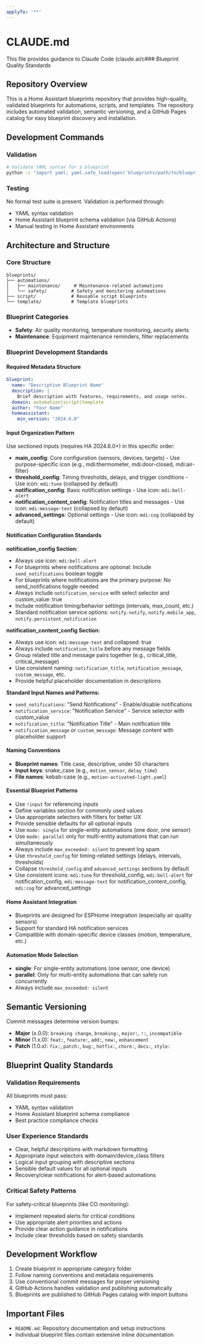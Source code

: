 ```yaml
---
applyTo: '**'
---
```

# CLAUDE.md

This file provides guidance to Claude Code (claude.ai/c### Blueprint Quality Standards

## Repository Overview

This is a Home Assistant blueprints repository that provides high-quality, validated blueprints for automations, scripts, and templates. The repository includes automated validation, semantic versioning, and a GitHub Pages catalog for easy blueprint discovery and installation.

## Development Commands

### Validation
```bash
# Validate YAML syntax for a blueprint
python -c "import yaml; yaml.safe_load(open('blueprints/path/to/blueprint.yaml'))"
```

### Testing
No formal test suite is present. Validation is performed through:
- YAML syntax validation
- Home Assistant blueprint schema validation (via GitHub Actions)
- Manual testing in Home Assistant environments

## Architecture and Structure

### Core Structure
```
blueprints/
├── automations/
│   ├── maintenance/     # Maintenance-related automations
│   └── safety/         # Safety and monitoring automations
├── script/             # Reusable script blueprints
└── template/           # Template blueprints
```

### Blueprint Categories
- **Safety**: Air quality monitoring, temperature monitoring, security alerts
- **Maintenance**: Equipment maintenance reminders, filter replacements

### Blueprint Development Standards

#### Required Metadata Structure
```yaml
blueprint:
  name: "Descriptive Blueprint Name"
  description: |
    Brief description with features, requirements, and usage notes.
  domain: automation|script|template
  author: "Your Name"
  homeassistant:
    min_version: "2024.6.0"
```

#### Input Organization Pattern
Use sectioned inputs (requires HA 2024.6.0+) in this specific order:
- **main_config**: Core configuration (sensors, devices, targets) - Use purpose-specific icon (e.g., mdi:thermometer, mdi:door-closed, mdi:air-filter)
- **threshold_config**: Timing thresholds, delays, and trigger conditions - Use icon: `mdi:tune` (collapsed by default)
- **notification_config**: Basic notification settings - Use icon: `mdi:bell-alert`
- **notification_content_config**: Notification titles and messages - Use icon: `mdi:message-text` (collapsed by default)
- **advanced_settings**: Optional settings - Use icon: `mdi:cog` (collapsed by default)

#### Notification Configuration Standards

**notification_config Section:**
- Always use icon: `mdi:bell-alert`
- For blueprints where notifications are optional: Include `send_notifications` boolean toggle
- For blueprints where notifications are the primary purpose: No send_notifications toggle needed
- Always include `notification_service` with select selector and custom_value: true
- Include notification timing/behavior settings (intervals, max_count, etc.)
- Standard notification service options: `notify.notify`, `notify.mobile_app`, `notify.persistent_notification`

**notification_content_config Section:**
- Always use icon: `mdi:message-text` and collapsed: true
- Always include `notification_title` before any message fields
- Group related title and message pairs together (e.g., critical_title, critical_message)
- Use consistent naming: `notification_title`, `notification_message`, `custom_message`, etc.
- Provide helpful placeholder documentation in descriptions

**Standard Input Names and Patterns:**
- `send_notifications`: "Send Notifications" - Enable/disable notifications
- `notification_service`: "Notification Service" - Service selector with custom_value
- `notification_title`: "Notification Title" - Main notification title
- `notification_message` or `custom_message`: Message content with placeholder support

#### Naming Conventions
- **Blueprint names**: Title case, descriptive, under 50 characters
- **Input keys**: snake_case (e.g., `motion_sensor`, `delay_time`)
- **File names**: kebab-case (e.g., `motion-activated-light.yaml`)

#### Essential Blueprint Patterns
- Use `!input` for referencing inputs
- Define variables section for commonly used values
- Use appropriate selectors with filters for better UX
- Provide sensible defaults for all optional inputs
- Use `mode: single` for single-entity automations (one door, one sensor)
- Use `mode: parallel` only for multi-entity automations that can run simultaneously
- Always include `max_exceeded: silent` to prevent log spam
- Use `threshold_config` for timing-related settings (delays, intervals, thresholds)
- Collapse `threshold_config` and `advanced_settings` sections by default
- Use consistent icons: `mdi:tune` for threshold_config, `mdi:bell-alert` for notification_config, `mdi:message-text` for notification_content_config, `mdi:cog` for advanced_settings

#### Home Assistant Integration
- Blueprints are designed for ESPHome integration (especially air quality sensors)
- Support for standard HA notification services
- Compatible with domain-specific device classes (motion, temperature, etc.)

#### Automation Mode Selection
- **single**: For single-entity automations (one sensor, one device)
- **parallel**: Only for multi-entity automations that can safely run concurrently
- Always include `max_exceeded: silent`

## Semantic Versioning

Commit messages determine version bumps:
- **Major** (x.0.0): `breaking change`, `breaking:`, `major:`, `!:`, `incompatible`
- **Minor** (1.x.0): `feat:`, `feature:`, `add:`, `new:`, `enhancement`
- **Patch** (1.0.x): `fix:`, `patch:`, `bug:`, `hotfix:`, `chore:`, `docs:`, `style:`

## Blueprint Quality Standards

### Validation Requirements
All blueprints must pass:
- YAML syntax validation
- Home Assistant blueprint schema compliance
- Best practice compliance checks

### User Experience Standards
- Clear, helpful descriptions with markdown formatting
- Appropriate input selectors with domain/device_class filters
- Logical input grouping with descriptive sections
- Sensible default values for all optional inputs
- Recovery/clear notifications for alert-based automations

### Critical Safety Patterns
For safety-critical blueprints (like CO monitoring):
- Implement repeated alerts for critical conditions
- Use appropriate alert priorities and actions
- Provide clear action guidance in notifications
- Include clear thresholds based on safety standards

## Development Workflow

1. Create blueprint in appropriate category folder
2. Follow naming conventions and metadata requirements
3. Use conventional commit messages for proper versioning
4. GitHub Actions handles validation and publishing automatically
5. Blueprints are published to GitHub Pages catalog with import buttons

## Important Files

- `README.md`: Repository documentation and setup instructions
- Individual blueprint files contain extensive inline documentation
